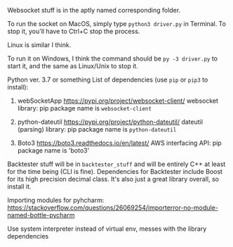 Websocket stuff is in the aptly named corresponding folder.

To run the socket on MacOS, simply type `python3 driver.py` in Terminal. To stop it, you'll have to Ctrl+C stop the
process.

Linux is similar I think.

To run it on Windows, I think the command should be `py -3 driver.py` to start it, and the same as Linux/Unix  to stop it.

Python ver. 3.7 or something
List of dependencies (use `pip` or `pip3` to install):

1. webSocketApp
https://pypi.org/project/websocket-client/
websocket library: pip package name is `websocket-client`

2. python-dateutil
https://pypi.org/project/python-dateutil/
dateutil (parsing) library: pip package name is `python-dateutil`

3. Boto3
https://boto3.readthedocs.io/en/latest/
AWS interfacing API: pip package name is 'boto3'

Backtester stuff will be in `backtester_stuff` and will be entirely C++ at least for the time being (CLI is fine).
Dependencies for Backtester include Boost for its high precision decimal class. It's also just a great library overall, so install it.

Importing modules for pyhcharm:
https://stackoverflow.com/questions/26069254/importerror-no-module-named-bottle-pycharm

Use system interpreter instead of virtual env, messes with the library dependencies